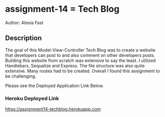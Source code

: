 # assignment-14 = Tech Blog

Author: Alexia Fast

## Description

The goal of this Model-View-Controller Tech Blog was to create a website that developers can post to and also comment on other developers posts. Building this website from scratch was extensive to say the least. I utilized Handlebars, Sequalize and Express. The file structure was also quite extensive. Many routes had to be created. Overall I found this assignment to be challenging.

Please see the Deployed Application Link Below.

### Heroku Deployed Link

https://assignment14-techblog.herokuapp.com



